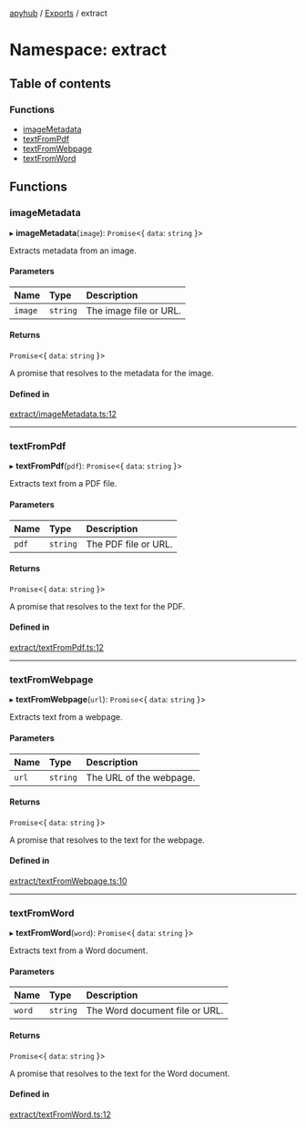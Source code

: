 [apyhub](../README.md) / [Exports](../modules.md) / extract

# Namespace: extract

## Table of contents

### Functions

- [imageMetadata](extract.md#imagemetadata)
- [textFromPdf](extract.md#textfrompdf)
- [textFromWebpage](extract.md#textfromwebpage)
- [textFromWord](extract.md#textfromword)

## Functions

### imageMetadata

▸ **imageMetadata**(`image`): `Promise`<{ `data`: `string`  }\>

Extracts metadata from an image.

#### Parameters

| Name | Type | Description |
| :------ | :------ | :------ |
| `image` | `string` | The image file or URL. |

#### Returns

`Promise`<{ `data`: `string`  }\>

A promise that resolves to the metadata for the image.

#### Defined in

[extract/imageMetadata.ts:12](https://github.com/apyhub/apyhub.js/blob/2905159/src/extract/imageMetadata.ts#L12)

___

### textFromPdf

▸ **textFromPdf**(`pdf`): `Promise`<{ `data`: `string`  }\>

Extracts text from a PDF file.

#### Parameters

| Name | Type | Description |
| :------ | :------ | :------ |
| `pdf` | `string` | The PDF file or URL. |

#### Returns

`Promise`<{ `data`: `string`  }\>

A promise that resolves to the text for the PDF.

#### Defined in

[extract/textFromPdf.ts:12](https://github.com/apyhub/apyhub.js/blob/2905159/src/extract/textFromPdf.ts#L12)

___

### textFromWebpage

▸ **textFromWebpage**(`url`): `Promise`<{ `data`: `string`  }\>

Extracts text from a webpage.

#### Parameters

| Name | Type | Description |
| :------ | :------ | :------ |
| `url` | `string` | The URL of the webpage. |

#### Returns

`Promise`<{ `data`: `string`  }\>

A promise that resolves to the text for the webpage.

#### Defined in

[extract/textFromWebpage.ts:10](https://github.com/apyhub/apyhub.js/blob/2905159/src/extract/textFromWebpage.ts#L10)

___

### textFromWord

▸ **textFromWord**(`word`): `Promise`<{ `data`: `string`  }\>

Extracts text from a Word document.

#### Parameters

| Name | Type | Description |
| :------ | :------ | :------ |
| `word` | `string` | The Word document file or URL. |

#### Returns

`Promise`<{ `data`: `string`  }\>

A promise that resolves to the text for the Word document.

#### Defined in

[extract/textFromWord.ts:12](https://github.com/apyhub/apyhub.js/blob/2905159/src/extract/textFromWord.ts#L12)
